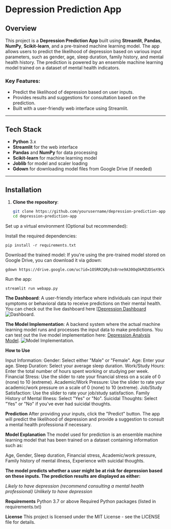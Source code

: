 # Depression Prediction App

## Overview

This project is a **Depression Prediction App** built using **Streamlit**, **Pandas**, **NumPy**, **Scikit-learn**, and a pre-trained machine learning model. The app allows users to predict the likelihood of depression based on various input parameters, such as gender, age, sleep duration, family history, and mental health history. The prediction is powered by an ensemble machine learning model trained on a dataset of mental health indicators.

### Key Features:
- Predict the likelihood of depression based on user inputs.
- Provides results and suggestions for consultation based on the prediction.
- Built with a user-friendly web interface using Streamlit.

---

## Tech Stack

- **Python** 3.x
- **Streamlit** for the web interface
- **Pandas** and **NumPy** for data processing
- **Scikit-learn** for machine learning model
- **Joblib** for model and scaler loading
- **Gdown** for downloading model files from Google Drive (if needed)

---

## Installation

1. **Clone the repository**:
   ```bash
   git clone https://github.com/yourusername/depression-prediction-app.git
   cd depression-prediction-app


Set up a virtual environment (Optional but recommended):

Install the required dependencies:

    pip install -r requirements.txt

Download the trained model: If you're using the pre-trained model stored on Google Drive, you can download it via gdown:

    gdown https://drive.google.com/uc?id=1OSRR2QRy3sBrne9A30OqOkMZUDSeX9Ck

Run the app:

    streamlit run webapp.py

**The Dashboard**: 
   A user-friendly interface where individuals can input their symptoms or behavioral data to receive predictions on their mental health. You can check out the live dashboard   here [[Depression Dashboard](https://depresdash.streamlit.app/)
   ![Dashboard](data/dashboard.png).

**The Model Implementation**: 
   A backend system where the actual machine learning model runs and processes the input data to make predictions. You can test out the live model implementation here:          [Depression Analysis Model](https://depressanalysis.streamlit.app/).
    ![Model Implementation](data/phase.png).
   
    
**How to Use**

   Input Information:
   Gender: Select either "Male" or "Female".
   Age: Enter your age.
   Sleep Duration: Select your average sleep duration.
   Work/Study Hours: Enter the total number of hours spent working or studying per week.
   Financial Stress: Use the slider to rate your financial stress on a scale of 0 (none) to 10 (extreme).
   Academic/Work Pressure: Use the slider to rate your academic/work pressure on a scale of 0 (none) to 10 (extreme).
   Job/Study Satisfaction: Use the slider to rate your job/study satisfaction.
   Family History of Mental Illness: Select "Yes" or "No".
   Suicidal Thoughts: Select "Yes" or "No" if you've ever had suicidal thoughts.


**Prediction**
   After providing your inputs, click the "Predict" button. The app will predict the likelihood of depression and provide a suggestion to consult a mental health professiona       if necessary.

**Model Explanation**
   The model used for prediction is an ensemble machine learning model that has been trained on a dataset containing information such as:

   Age,
   Gender,
   Sleep duration,
   Financial stress,
   Academic/work pressure,
   Family history of mental illness,
   Experience with suicidal thoughts.

**The model predicts whether a user might be at risk for depression based on these inputs. The prediction results are displayed as either:**

_Likely to have depression (recommend consulting a mental health professional)
Unlikely to have depression_


**Requirements**
   Python 3.7 or above
   Required Python packages (listed in requirements.txt)

**License**
   This project is licensed under the MIT License - see the LICENSE file for details.
